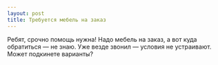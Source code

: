 ```yaml
---
layout: post 
title: Требуется мебель на заказ 
--- 
```

Ребят, срочно помощь нужна! Надо мебель на заказ, а вот куда обратиться — не знаю. Уже везде звонил — условия не устраивают. Может подкинете варианты?